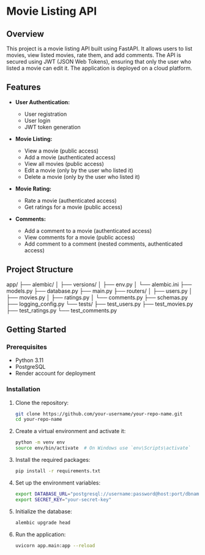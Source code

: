 # Movie Listing API

## Overview

This project is a movie listing API built using FastAPI. It allows users to list movies, view listed movies, rate them, and add comments. The API is secured using JWT (JSON Web Tokens), ensuring that only the user who listed a movie can edit it. The application is deployed on a cloud platform.

## Features

- **User Authentication:**
  - User registration
  - User login
  - JWT token generation

- **Movie Listing:**
  - View a movie (public access)
  - Add a movie (authenticated access)
  - View all movies (public access)
  - Edit a movie (only by the user who listed it)
  - Delete a movie (only by the user who listed it)

- **Movie Rating:**
  - Rate a movie (authenticated access)
  - Get ratings for a movie (public access)

- **Comments:**
  - Add a comment to a movie (authenticated access)
  - View comments for a movie (public access)
  - Add comment to a comment (nested comments, authenticated access)

## Project Structure

app/
├── alembic/
│ ├── versions/
│ ├── env.py
│ └── alembic.ini
├── models.py
├── database.py
├── main.py
├── routers/
│ ├── users.py
│ ├── movies.py
│ ├── ratings.py
│ └── comments.py
├── schemas.py
├── logging_config.py
└── tests/
├── test_users.py
├── test_movies.py
├── test_ratings.py
└── test_comments.py


## Getting Started

### Prerequisites

- Python 3.11
- PostgreSQL
- Render account for deployment

### Installation

1. Clone the repository:

    ```bash
    git clone https://github.com/your-username/your-repo-name.git
    cd your-repo-name
    ```

2. Create a virtual environment and activate it:

    ```bash
    python -m venv env
    source env/bin/activate  # On Windows use `env\Scripts\activate`
    ```

3. Install the required packages:

    ```bash
    pip install -r requirements.txt
    ```

4. Set up the environment variables:

    ```bash
    export DATABASE_URL="postgresql://username:password@host:port/dbname"
    export SECRET_KEY="your-secret-key"
    ```

5. Initialize the database:

    ```bash
    alembic upgrade head
    ```

6. Run the application:

    ```bash
    uvicorn app.main:app --reload
    ```